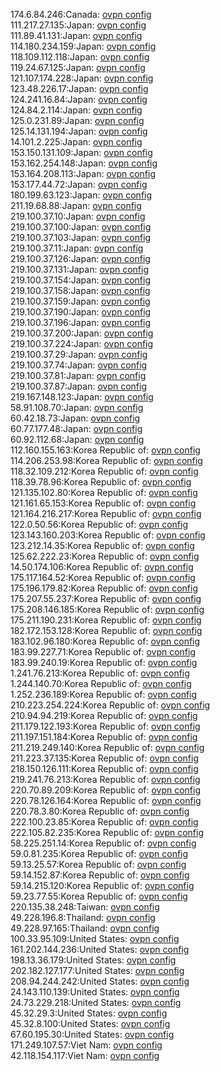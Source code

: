 174.6.84.246:Canada: [ovpn config](vpn/174_6_84_246.ovpn)  
111.217.27.135:Japan: [ovpn config](vpn/111_217_27_135.ovpn)  
111.89.41.131:Japan: [ovpn config](vpn/111_89_41_131.ovpn)  
114.180.234.159:Japan: [ovpn config](vpn/114_180_234_159.ovpn)  
118.109.112.118:Japan: [ovpn config](vpn/118_109_112_118.ovpn)  
119.24.67.125:Japan: [ovpn config](vpn/119_24_67_125.ovpn)  
121.107.174.228:Japan: [ovpn config](vpn/121_107_174_228.ovpn)  
123.48.226.17:Japan: [ovpn config](vpn/123_48_226_17.ovpn)  
124.241.16.84:Japan: [ovpn config](vpn/124_241_16_84.ovpn)  
124.84.2.114:Japan: [ovpn config](vpn/124_84_2_114.ovpn)  
125.0.231.89:Japan: [ovpn config](vpn/125_0_231_89.ovpn)  
125.14.131.194:Japan: [ovpn config](vpn/125_14_131_194.ovpn)  
14.101.2.225:Japan: [ovpn config](vpn/14_101_2_225.ovpn)  
153.150.131.109:Japan: [ovpn config](vpn/153_150_131_109.ovpn)  
153.162.254.148:Japan: [ovpn config](vpn/153_162_254_148.ovpn)  
153.164.208.113:Japan: [ovpn config](vpn/153_164_208_113.ovpn)  
153.177.44.72:Japan: [ovpn config](vpn/153_177_44_72.ovpn)  
180.199.63.123:Japan: [ovpn config](vpn/180_199_63_123.ovpn)  
211.19.68.88:Japan: [ovpn config](vpn/211_19_68_88.ovpn)  
219.100.37.10:Japan: [ovpn config](vpn/219_100_37_10.ovpn)  
219.100.37.100:Japan: [ovpn config](vpn/219_100_37_100.ovpn)  
219.100.37.103:Japan: [ovpn config](vpn/219_100_37_103.ovpn)  
219.100.37.11:Japan: [ovpn config](vpn/219_100_37_11.ovpn)  
219.100.37.126:Japan: [ovpn config](vpn/219_100_37_126.ovpn)  
219.100.37.131:Japan: [ovpn config](vpn/219_100_37_131.ovpn)  
219.100.37.154:Japan: [ovpn config](vpn/219_100_37_154.ovpn)  
219.100.37.158:Japan: [ovpn config](vpn/219_100_37_158.ovpn)  
219.100.37.159:Japan: [ovpn config](vpn/219_100_37_159.ovpn)  
219.100.37.190:Japan: [ovpn config](vpn/219_100_37_190.ovpn)  
219.100.37.196:Japan: [ovpn config](vpn/219_100_37_196.ovpn)  
219.100.37.200:Japan: [ovpn config](vpn/219_100_37_200.ovpn)  
219.100.37.224:Japan: [ovpn config](vpn/219_100_37_224.ovpn)  
219.100.37.29:Japan: [ovpn config](vpn/219_100_37_29.ovpn)  
219.100.37.74:Japan: [ovpn config](vpn/219_100_37_74.ovpn)  
219.100.37.81:Japan: [ovpn config](vpn/219_100_37_81.ovpn)  
219.100.37.87:Japan: [ovpn config](vpn/219_100_37_87.ovpn)  
219.167.148.123:Japan: [ovpn config](vpn/219_167_148_123.ovpn)  
58.91.108.70:Japan: [ovpn config](vpn/58_91_108_70.ovpn)  
60.42.18.73:Japan: [ovpn config](vpn/60_42_18_73.ovpn)  
60.77.177.48:Japan: [ovpn config](vpn/60_77_177_48.ovpn)  
60.92.112.68:Japan: [ovpn config](vpn/60_92_112_68.ovpn)  
112.160.155.163:Korea Republic of: [ovpn config](vpn/112_160_155_163.ovpn)  
114.206.253.98:Korea Republic of: [ovpn config](vpn/114_206_253_98.ovpn)  
118.32.109.212:Korea Republic of: [ovpn config](vpn/118_32_109_212.ovpn)  
118.39.78.96:Korea Republic of: [ovpn config](vpn/118_39_78_96.ovpn)  
121.135.102.80:Korea Republic of: [ovpn config](vpn/121_135_102_80.ovpn)  
121.161.65.153:Korea Republic of: [ovpn config](vpn/121_161_65_153.ovpn)  
121.164.216.217:Korea Republic of: [ovpn config](vpn/121_164_216_217.ovpn)  
122.0.50.56:Korea Republic of: [ovpn config](vpn/122_0_50_56.ovpn)  
123.143.160.203:Korea Republic of: [ovpn config](vpn/123_143_160_203.ovpn)  
123.212.14.35:Korea Republic of: [ovpn config](vpn/123_212_14_35.ovpn)  
125.62.222.23:Korea Republic of: [ovpn config](vpn/125_62_222_23.ovpn)  
14.50.174.106:Korea Republic of: [ovpn config](vpn/14_50_174_106.ovpn)  
175.117.164.52:Korea Republic of: [ovpn config](vpn/175_117_164_52.ovpn)  
175.196.179.82:Korea Republic of: [ovpn config](vpn/175_196_179_82.ovpn)  
175.207.55.237:Korea Republic of: [ovpn config](vpn/175_207_55_237.ovpn)  
175.208.146.185:Korea Republic of: [ovpn config](vpn/175_208_146_185.ovpn)  
175.211.190.231:Korea Republic of: [ovpn config](vpn/175_211_190_231.ovpn)  
182.172.153.128:Korea Republic of: [ovpn config](vpn/182_172_153_128.ovpn)  
183.102.96.180:Korea Republic of: [ovpn config](vpn/183_102_96_180.ovpn)  
183.99.227.71:Korea Republic of: [ovpn config](vpn/183_99_227_71.ovpn)  
183.99.240.19:Korea Republic of: [ovpn config](vpn/183_99_240_19.ovpn)  
1.241.76.213:Korea Republic of: [ovpn config](vpn/1_241_76_213.ovpn)  
1.244.140.70:Korea Republic of: [ovpn config](vpn/1_244_140_70.ovpn)  
1.252.236.189:Korea Republic of: [ovpn config](vpn/1_252_236_189.ovpn)  
210.223.254.224:Korea Republic of: [ovpn config](vpn/210_223_254_224.ovpn)  
210.94.94.219:Korea Republic of: [ovpn config](vpn/210_94_94_219.ovpn)  
211.179.122.193:Korea Republic of: [ovpn config](vpn/211_179_122_193.ovpn)  
211.197.151.184:Korea Republic of: [ovpn config](vpn/211_197_151_184.ovpn)  
211.219.249.140:Korea Republic of: [ovpn config](vpn/211_219_249_140.ovpn)  
211.223.37.135:Korea Republic of: [ovpn config](vpn/211_223_37_135.ovpn)  
218.150.126.111:Korea Republic of: [ovpn config](vpn/218_150_126_111.ovpn)  
219.241.76.213:Korea Republic of: [ovpn config](vpn/219_241_76_213.ovpn)  
220.70.89.209:Korea Republic of: [ovpn config](vpn/220_70_89_209.ovpn)  
220.78.126.164:Korea Republic of: [ovpn config](vpn/220_78_126_164.ovpn)  
220.78.3.80:Korea Republic of: [ovpn config](vpn/220_78_3_80.ovpn)  
222.100.23.85:Korea Republic of: [ovpn config](vpn/222_100_23_85.ovpn)  
222.105.82.235:Korea Republic of: [ovpn config](vpn/222_105_82_235.ovpn)  
58.225.251.14:Korea Republic of: [ovpn config](vpn/58_225_251_14.ovpn)  
59.0.81.235:Korea Republic of: [ovpn config](vpn/59_0_81_235.ovpn)  
59.13.25.57:Korea Republic of: [ovpn config](vpn/59_13_25_57.ovpn)  
59.14.152.87:Korea Republic of: [ovpn config](vpn/59_14_152_87.ovpn)  
59.14.215.120:Korea Republic of: [ovpn config](vpn/59_14_215_120.ovpn)  
59.23.77.55:Korea Republic of: [ovpn config](vpn/59_23_77_55.ovpn)  
220.135.38.248:Taiwan: [ovpn config](vpn/220_135_38_248.ovpn)  
49.228.196.8:Thailand: [ovpn config](vpn/49_228_196_8.ovpn)  
49.228.97.165:Thailand: [ovpn config](vpn/49_228_97_165.ovpn)  
100.33.95.109:United States: [ovpn config](vpn/100_33_95_109.ovpn)  
161.202.144.236:United States: [ovpn config](vpn/161_202_144_236.ovpn)  
198.13.36.179:United States: [ovpn config](vpn/198_13_36_179.ovpn)  
202.182.127.177:United States: [ovpn config](vpn/202_182_127_177.ovpn)  
208.94.244.242:United States: [ovpn config](vpn/208_94_244_242.ovpn)  
24.143.110.139:United States: [ovpn config](vpn/24_143_110_139.ovpn)  
24.73.229.218:United States: [ovpn config](vpn/24_73_229_218.ovpn)  
45.32.29.3:United States: [ovpn config](vpn/45_32_29_3.ovpn)  
45.32.8.100:United States: [ovpn config](vpn/45_32_8_100.ovpn)  
67.60.195.30:United States: [ovpn config](vpn/67_60_195_30.ovpn)  
171.249.107.57:Viet Nam: [ovpn config](vpn/171_249_107_57.ovpn)  
42.118.154.117:Viet Nam: [ovpn config](vpn/42_118_154_117.ovpn)  
